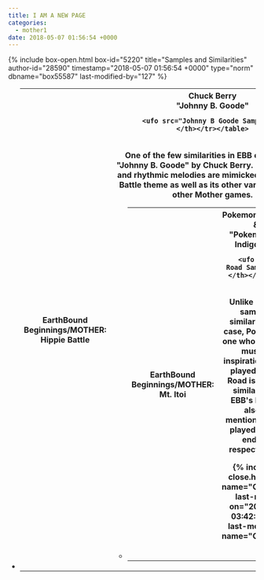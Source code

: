 ```yaml
---
title: I AM A NEW PAGE
categories:
  - mother1
date: 2018-05-07 01:56:54 +0000
---
```

{% include box-open.html box-id="5220" title="Samples and Similarities" author-id="28590" timestamp="2018-05-07 01:56:54 +0000" type="norm" dbname="box55587" last-modified-by="127" %}
<ul class="pics">
	<li>
<table class="fixed" >
    <col width="600px" />
    <col width="600px" /> <tr>
<th>
EarthBound Beginnings/MOTHER: <br />Hippie Battle<br />
		<ufo src="Hippe Battle Sample.mp3" />

</th>


<th>
Chuck Berry<br />"Johnny B. Goode"

<br />

		<ufo src="Johnny B Goode Sample.mp3" />
	</th></tr></table>
<br />One of the few similarities in EBB comes from "Johnny B. Goode" by Chuck Berry. Both the main and rhythmic melodies are mimicked in the Hippe Battle theme as well as its other variations in the other Mother games.
	</li>
</ul>



<ul class="pics">
	<li>
<table class="fixed" >
    <col width="600px" />
    <col width="600px" /> <tr>
<th>
EarthBound Beginnings/MOTHER: <br />Mt. Itoi<br />
		<ufo src="Mt Itoi Sample.mp3" />

</th>


<th>
Pokemon Blue, Green, & Red<br />"Pokemon League Indigo Plateau"

<br />

		<ufo src="Victory Road Sample.mp3" />
	</th></tr></table>
<br />Unlike most of the samples and similarities, in this case, Pokemon is the one who used Mother music as an inspiration! The song played on Victory Road is remarkably similar to that of EBB's Mt. Itoi. It's also worth mentioning both are played toward the end of their respective games.
	</li>
</ul>

{% include box-close.html author-name="CerealQueen" last-modified-on="2018-05-07 03:42:52 +0000" last-modified-by-name="CerealQueen" %}
